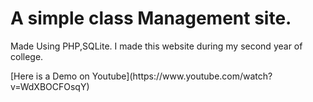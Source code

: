# A simple class Management site.
<p>Made Using PHP,SQLite. I made this website during my second year of college.</p>
[Here is a Demo on Youtube](https://www.youtube.com/watch?v=WdXBOCFOsqY)
